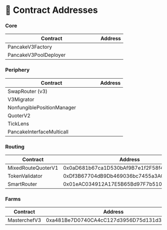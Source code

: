 # 📄 Contract Addresses

### **Core**

<table><thead><tr><th width="283">Contract</th><th>Address</th></tr></thead><tbody><tr><td>PancakeV3Factory</td><td></td></tr><tr><td>PancakeV3PoolDeployer</td><td></td></tr></tbody></table>

### **Periphery**

<table><thead><tr><th width="282">Contract</th><th>Address</th></tr></thead><tbody><tr><td>SwapRouter (v3)</td><td></td></tr><tr><td>V3Migrator</td><td></td></tr><tr><td>NonfungiblePositionManager</td><td></td></tr><tr><td>QuoterV2</td><td></td></tr><tr><td>TickLens</td><td></td></tr><tr><td>PancakeInterfaceMulticall</td><td></td></tr></tbody></table>

### **Routing**

<table><thead><tr><th width="279">Contract</th><th>Address</th></tr></thead><tbody><tr><td>MixedRouteQuoterV1</td><td>0x0aD681b67ca1D530bAf9B7e1f2F58f40138b77ae</td></tr><tr><td>TokenValidator</td><td>0xDf3B67704dB9Db469036bc7455a3AC99fc2959F2</td></tr><tr><td>SmartRouter</td><td>0x01eAC034912A17E5B65Bd97F7b5105aB61e73F8E</td></tr></tbody></table>

### **Farms**

<table><thead><tr><th width="278">Contract</th><th>Address</th></tr></thead><tbody><tr><td>MasterchefV3</td><td>0xa481Be7D0740CA4cC127d3956D75d131d3a48C45</td></tr></tbody></table>


